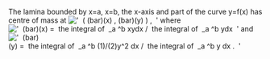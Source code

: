 The lamina bounded by x=a, x=b, the x-axis and part of the curve y=f(x)
has centre of mass at
!['  ( (bar)(x) , (bar)(y) ) ,  '](../dictionary/equation_images/2183.1..png)
where
!['  (bar)(x) =  the integral of  \_a \^b xydx /  the integral of  \_a \^b ydx  '](../dictionary/equation_images/2183.2..png)
and
!['  (bar)(y) =  the integral of  \_a \^b (1)/(2)y\^2 dx /  the integral of  \_a \^b y dx .  '](../dictionary/equation_images/2183.3..png)
